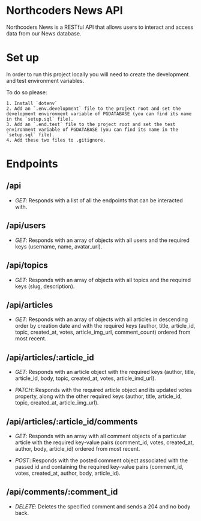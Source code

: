 # Northcoders News API

Northcoders News is a RESTful API that allows users to interact and access data from our News database.

# Set up

In order to run this project locally you will need to create the development and test environment variables.

To do so please:

    1. Install `dotenv`
    2. Add an `.env.development` file to the project root and set the development environment variable of PGDATABASE (you can find its name in the `setup.sql` file).
    3. Add an `.end.test` file to the project root and set the test environment variable of PGDATABASE (you can find its name in the `setup.sql` file).
    4. Add these two files to .gitignore.

# Endpoints

## /api

- _GET_: Responds with a list of all the endpoints that can be interacted with.

## /api/users

- _GET_: Responds with an array of objects with all users and the required keys (username, name, avatar_url).

## /api/topics

- _GET_: Responds with an array of objects with all topics and the required keys (slug, description).

## /api/articles

- _GET_: Responds with an array of objects with all articles in descending order by creation date and with the required keys (author, title, article_id, topic, created_at, votes, article_img_url, comment_count) ordered from most recent.

## /api/articles/:article_id

- _GET_: Responds with an article object with the required keys (author, title, article_id, body, topic, created_at, votes, article_imd_url).

- _PATCH_: Responds with the required article object and its updated votes property, along with the other required keys (author, title, article_id, topic, created_at, article_img_url).

## /api/articles/:article_id/comments

- _GET_: Responds with an array with all comment objects of a particular article with the required key-value pairs (comment_id, votes, created_at, author, body, article_id) ordered from most recent.

- _POST_: Responds with the posted comment object associated with the passed id and containing the required key-value pairs (comment_id, votes, created_at, author, body, article_id).

## /api/comments/:comment_id

- _DELETE_: Deletes the specified comment and sends a 204 and no body back.
